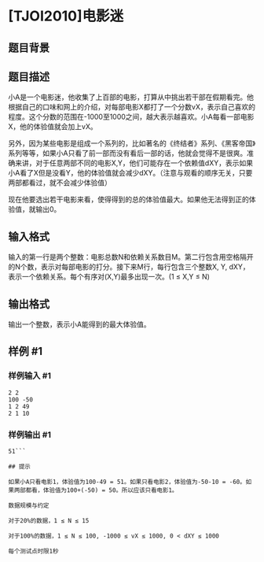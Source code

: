 # [TJOI2010]电影迷

## 题目背景



## 题目描述

小A是一个电影迷，他收集了上百部的电影，打算从中挑出若干部在假期看完。他根据自己的口味和网上的介绍，对每部电影X都打了一个分数vX，表示自己喜欢的程度。这个分数的范围在-1000至1000之间，越大表示越喜欢。小A每看一部电影X，他的体验值就会加上vX。

另外，因为某些电影是组成一个系列的，比如著名的《终结者》系列、《黑客帝国》系列等等，如果小A只看了前一部而没有看后一部的话，他就会觉得不是很爽。准确来讲，对于任意两部不同的电影X,Y，他们可能存在一个依赖值dXY，表示如果小A看了X但是没看Y，他的体验值就会减少dXY。（注意与观看的顺序无关，只要两部都看过，就不会减少体验值）

现在他要选出若干电影来看，使得得到的总的体验值最大。如果他无法得到正的体验值，就输出0。


## 输入格式

输入的第一行是两个整数：电影总数N和依赖关系数目M。第二行包含用空格隔开的N个数，表示对每部电影的打分。接下来M行，每行包含三个整数X, Y, dXY，表示一个依赖关系。每个有序对(X,Y)最多出现一次。(1 ≤ X,Y ≤ N)


## 输出格式

输出一个整数，表示小A能得到的最大体验值。


## 样例 #1

### 样例输入 #1
```
2 2
100 -50
1 2 49
2 1 10
```

### 样例输出 #1

```
51```

## 提示

如果小A只看电影1，体验值为100-49 = 51。如果只看电影2，体验值为-50-10 = -60。如果两部都看，体验值为100+(-50) = 50。所以应该只看电影1。

数据规模与约定

对于20%的数据，1 ≤ N ≤ 15

对于100%的数据，1 ≤ N ≤ 100, -1000 ≤ vX ≤ 1000, 0 < dXY ≤ 1000

每个测试点时限1秒

